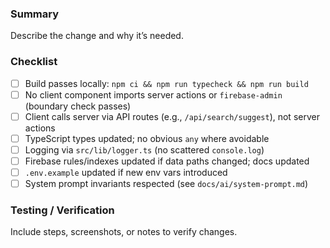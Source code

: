 ### Summary

Describe the change and why it’s needed.

### Checklist

- [ ] Build passes locally: `npm ci && npm run typecheck && npm run build`
- [ ] No client component imports server actions or `firebase-admin` (boundary check passes)
- [ ] Client calls server via API routes (e.g., `/api/search/suggest`), not server actions
- [ ] TypeScript types updated; no obvious `any` where avoidable
- [ ] Logging via `src/lib/logger.ts` (no scattered `console.log`)
- [ ] Firebase rules/indexes updated if data paths changed; docs updated
- [ ] `.env.example` updated if new env vars introduced
- [ ] System prompt invariants respected (see `docs/ai/system-prompt.md`)

### Testing / Verification

Include steps, screenshots, or notes to verify changes.

